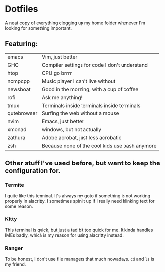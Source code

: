 # Dotfiles

A neat copy of everything clogging up my home folder whenever I'm looking for something important.

## Featuring:

|             |                                                |
| ----------- | ---------------------------------------------- |
| emacs       | Vim, just better                               |
| GHC         | Compiler settings for code I don't understand  |
| htop        | CPU go brrrr                                   |
| ncmpcpp     | Music player I can't live without              |
| newsboat    | Good in the morning, with a cup of coffee      |
| rofi        | Ask me anything!                               |
| tmux        | Terminals inside terminals inside terminals    |
| qutebrowser | Surfing the web without a mouse                |
| nvim        | Emacs, just better                             |
| xmonad      | windows, but not actually                      |
| zathura     | Adobe acrobat, just less acrobatic             |
| zsh         | Because none of the cool kids use bash anymore |

## Other stuff I've used before, but want to keep the configuration for.

### Termite

I quite like this terminal. It's always my goto if something is not working properly in alacritty. I sometimes spin it up if I really need blinking text for some reason.

### Kitty

This terminal is quick, but just a tad bit too quick for me. It kinda handles IMEs badly, which is my reason for using alacritty instead.

### Ranger

To be honest, I don't use file managers that much nowadays. `cd` and `ls` is my friend.

